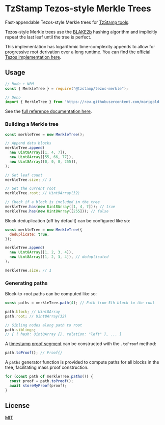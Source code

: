 # TzStamp Tezos-style Merkle Trees

Fast-appendable Tezos-style Merkle trees for
[TzStamp tools](https://tzstamp.io).

Tezos-style Merkle trees use the [BLAKE2b](https://www.blake2.net/) hashing
algorithm and implicitly repeat the last leaf until the tree is perfect.

This implementation has logarithmic time-complexity appends to allow for
progressive root derivation over a long runtime. You can find the
[official Tezos implementation here](https://gitlab.com/tezos/tezos/-/blob/master/src/lib_crypto/blake2B.ml).

## Usage

```js
// Node + NPM
const { MerkleTree } = require("@tzstamp/tezos-merkle");

// Deno
import { MerkleTree } from "https://raw.githubusercontent.com/marigold-dev/tzstamp/0.3.4/tezos-merkle/mod.ts";
```

See the
[full reference documentation here](https://doc.deno.land/https/raw.githubusercontent.com/marigold-dev/tzstamp/0.3.4/tezos-merkle/mod.ts).

### Building a Merkle tree

```js
const merkleTree = new MerkleTree();

// Append data blocks
merkleTree.append(
  new Uint8Array([1, 4, 7]),
  new Uint8Array([55, 66, 77]),
  new Uint8Array([0, 0, 0, 255]),
);

// Get leaf count
merkleTree.size; // 3

// Get the current root
merkleTree.root; // Uint8Array(32)

// Check if a block is included in the tree
merkleTree.has(new Uint8Array([1, 4, 7])); // true
merkleTree.has(new Uint8Array([255])); // false
```

Block deduplication (off by default) can be configured like so:

```js
const merkleTree = new MerkleTree({
  deduplicate: true,
});

merkleTree.append(
  new Uint8Array([1, 2, 3, 4]),
  new Uint8Array([1, 2, 3, 4]), // deduplicated
);

merkleTree.size; // 1
```

### Generating paths

Block-to-root paths can be computed like so:

```js
const paths = merkleTree.path(4); // Path from 5th block to the root

path.block; // Uint8Array
path.root; // Uint8Array(32)

// Sibling nodes along path to root
path.siblings;
// [ { hash: Uint8Array {}, relation: "left" }, ... ]
```

A [timestamp proof segment](https://github.com/marigold-dev/tzstamp/tree/main/proof) can be constructed
with the `.toProof` method:

```js
path.toProof(); // Proof{}
```

A `paths` generator function is provided to compute paths for all blocks in the
tree, facilitating mass proof construction.

```js
for (const path of merkleTree.paths()) {
  const proof = path.toProof();
  await storeMyProof(proof);
}
```

## License

[MIT](license.txt)
